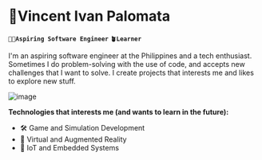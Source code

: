# 📡Vincent Ivan Palomata 
**`🧑‍💻Aspiring Software Engineer`** **`🪴Learner`**

I'm an aspiring software engineer at the Philippines and a tech enthusiast. Sometimes I do problem-solving with the use of code, and accepts new challenges that I want to solve. I create projects that interests me and likes to explore new stuff.

![image]("https://github.com/cent-ivan/cent-ivan/blob/main/001-python.png")

**Technologies that interests me (and wants to learn in the future):**
- 🛠️ Game and Simulation Development
- 🥽 Virtual and Augmented Reality
- 🦾 IoT and Embedded Systems

<!--
**cent-ivan/cent-ivan** is a ✨ _special_ ✨ repository because its `README.md` (this file) appears on your GitHub profile.

Here are some ideas to get you started:

- 🔭 I’m currently working on ...
- 🌱 I’m currently learning ...
- 👯 I’m looking to collaborate on ...
- 🤔 I’m looking for help with ...
- 💬 Ask me about ...
- 📫 How to reach me: ...
- 😄 Pronouns: ...
- ⚡ Fun fact: ...
-->
